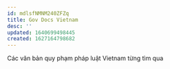 ```yaml
---
id: mdlsfNMNM240ZFZq
title: Gov Docs Vietnam
desc: ''
updated: 1640699498445
created: 1627164798682
---
```

Các văn bản quy phạm pháp luật Vietnam từng tìm qua